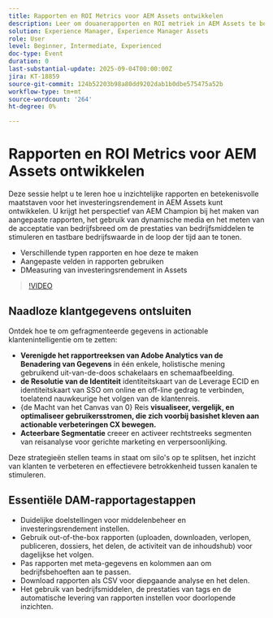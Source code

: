 ```yaml
---
title: Rapporten en ROI Metrics voor AEM Assets ontwikkelen
description: Leer om douanerapporten en ROI metriek in AEM Assets te bouwen. Ontdek de beste praktijken voor het volgen van middelenprestaties en bedrijfseffect.
solution: Experience Manager, Experience Manager Assets
role: User
level: Beginner, Intermediate, Experienced
doc-type: Event
duration: 0
last-substantial-update: 2025-09-04T00:00:00Z
jira: KT-18859
source-git-commit: 124b52203b98a80dd9202dab1b0dbe575475a52b
workflow-type: tm+mt
source-wordcount: '264'
ht-degree: 0%

---
```



# Rapporten en ROI Metrics voor AEM Assets ontwikkelen

Deze sessie helpt u te leren hoe u inzichtelijke rapporten en betekenisvolle maatstaven voor het investeringsrendement in AEM Assets kunt ontwikkelen.
U krijgt het perspectief van AEM Champion bij het maken van aangepaste rapporten, het gebruik van dynamische media en het meten van de acceptatie van bedrijfsbreed om de prestaties van bedrijfsmiddelen te stimuleren en tastbare bedrijfswaarde in de loop der tijd aan te tonen.

* Verschillende typen rapporten en hoe deze te maken
* Aangepaste velden in rapporten gebruiken
* DMeasuring van investeringsrendement in Assets

>[!VIDEO](https://video.tv.adobe.com/v/3471384/?learn=on&enablevpops)

## Naadloze klantgegevens ontsluiten

Ontdek hoe te om gefragmenteerde gegevens in actionable klantenintelligentie om te zetten:

* **Verenigde het rapportreeksen van Adobe Analytics van de Benadering van Gegevens** in één enkele, holistische mening gebruikend uit-van-de-doos schakelaars en schemaafbeelding.
* **de Resolutie van de Identiteit** identiteitskaart van de Leverage ECID en identiteitskaart van SSO om online en off-line gedrag te verbinden, toelatend nauwkeurige het volgen van de klantenreis.
* {de Macht van het Canvas van 0} Reis **visualiseer, vergelijk, en optimaliseer gebruikersstromen, die zich voorbij basishet kleven aan actionable verbeteringen CX bewegen.**
* **Acteerbare Segmentatie** creeer en activeer rechtstreeks segmenten van reisanalyse voor gerichte marketing en verpersoonlijking.

Deze strategieën stellen teams in staat om silo&#39;s op te splitsen, het inzicht van klanten te verbeteren en effectievere betrokkenheid tussen kanalen te stimuleren.

## Essentiële DAM-rapportagestappen

* Duidelijke doelstellingen voor middelenbeheer en investeringsrendement instellen.
* Gebruik out-of-the-box rapporten (uploaden, downloaden, verlopen, publiceren, dossiers, het delen, de activiteit van de inhoudshub) voor dagelijkse het volgen.
* Pas rapporten met meta-gegevens en kolommen aan om bedrijfsbehoeften aan te passen.
* Download rapporten als CSV voor diepgaande analyse en het delen.
* Het gebruik van bedrijfsmiddelen, de prestaties van tags en de automatische levering van rapporten instellen voor doorlopende inzichten.
